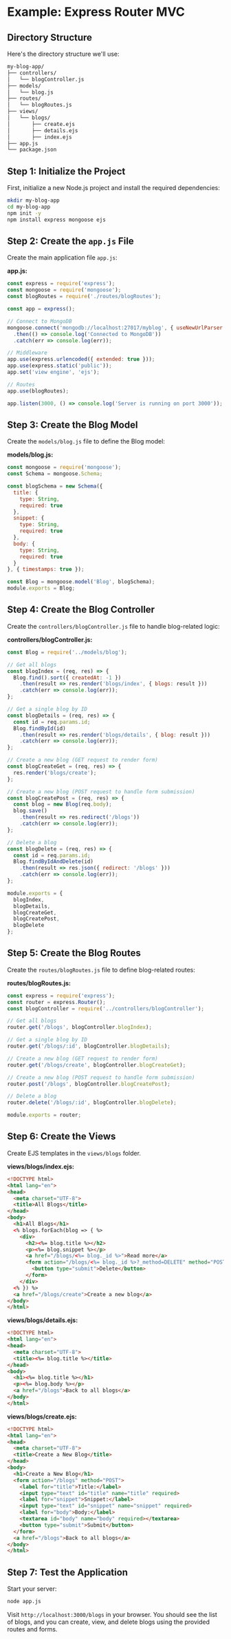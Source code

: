 # Example: Express Router MVC

## Directory Structure

Here's the directory structure we'll use:

```sh
my-blog-app/
├── controllers/
│   └── blogController.js
├── models/
│   └── blog.js
├── routes/
│   └── blogRoutes.js
├── views/
│   └── blogs/
│       ├── create.ejs
│       ├── details.ejs
│       ├── index.ejs
├── app.js
└── package.json
```

## Step 1: Initialize the Project

First, initialize a new Node.js project and install the required dependencies:

```bash
mkdir my-blog-app
cd my-blog-app
npm init -y
npm install express mongoose ejs
```

## Step 2: Create the `app.js` File

Create the main application file `app.js`:

**app.js:**

```javascript
const express = require('express');
const mongoose = require('mongoose');
const blogRoutes = require('./routes/blogRoutes');

const app = express();

// Connect to MongoDB
mongoose.connect('mongodb://localhost:27017/myblog', { useNewUrlParser: true, useUnifiedTopology: true })
  .then(() => console.log('Connected to MongoDB'))
  .catch(err => console.log(err));

// Middleware
app.use(express.urlencoded({ extended: true }));
app.use(express.static('public'));
app.set('view engine', 'ejs');

// Routes
app.use(blogRoutes);

app.listen(3000, () => console.log('Server is running on port 3000'));
```

## Step 3: Create the Blog Model

Create the `models/blog.js` file to define the Blog model:

**models/blog.js:**

```javascript
const mongoose = require('mongoose');
const Schema = mongoose.Schema;

const blogSchema = new Schema({
  title: {
    type: String,
    required: true
  },
  snippet: {
    type: String,
    required: true
  },
  body: {
    type: String,
    required: true
  }
}, { timestamps: true });

const Blog = mongoose.model('Blog', blogSchema);
module.exports = Blog;
```

## Step 4: Create the Blog Controller

Create the `controllers/blogController.js` file to handle blog-related logic:

**controllers/blogController.js:**

```javascript
const Blog = require('../models/blog');

// Get all blogs
const blogIndex = (req, res) => {
  Blog.find().sort({ createdAt: -1 })
    .then(result => res.render('blogs/index', { blogs: result }))
    .catch(err => console.log(err));
};

// Get a single blog by ID
const blogDetails = (req, res) => {
  const id = req.params.id;
  Blog.findById(id)
    .then(result => res.render('blogs/details', { blog: result }))
    .catch(err => console.log(err));
};

// Create a new blog (GET request to render form)
const blogCreateGet = (req, res) => {
  res.render('blogs/create');
};

// Create a new blog (POST request to handle form submission)
const blogCreatePost = (req, res) => {
  const blog = new Blog(req.body);
  blog.save()
    .then(result => res.redirect('/blogs'))
    .catch(err => console.log(err));
};

// Delete a blog
const blogDelete = (req, res) => {
  const id = req.params.id;
  Blog.findByIdAndDelete(id)
    .then(result => res.json({ redirect: '/blogs' }))
    .catch(err => console.log(err));
};

module.exports = {
  blogIndex,
  blogDetails,
  blogCreateGet,
  blogCreatePost,
  blogDelete
};
```

## Step 5: Create the Blog Routes

Create the `routes/blogRoutes.js` file to define blog-related routes:

**routes/blogRoutes.js:**

```javascript
const express = require('express');
const router = express.Router();
const blogController = require('../controllers/blogController');

// Get all blogs
router.get('/blogs', blogController.blogIndex);

// Get a single blog by ID
router.get('/blogs/:id', blogController.blogDetails);

// Create a new blog (GET request to render form)
router.get('/blogs/create', blogController.blogCreateGet);

// Create a new blog (POST request to handle form submission)
router.post('/blogs', blogController.blogCreatePost);

// Delete a blog
router.delete('/blogs/:id', blogController.blogDelete);

module.exports = router;
```

## Step 6: Create the Views

Create EJS templates in the `views/blogs` folder.

**views/blogs/index.ejs:**

```html
<!DOCTYPE html>
<html lang="en">
<head>
  <meta charset="UTF-8">
  <title>All Blogs</title>
</head>
<body>
  <h1>All Blogs</h1>
  <% blogs.forEach(blog => { %>
    <div>
      <h2><%= blog.title %></h2>
      <p><%= blog.snippet %></p>
      <a href="/blogs/<%= blog._id %>">Read more</a>
      <form action="/blogs/<%= blog._id %>?_method=DELETE" method="POST">
        <button type="submit">Delete</button>
      </form>
    </div>
  <% }) %>
  <a href="/blogs/create">Create a new blog</a>
</body>
</html>
```

**views/blogs/details.ejs:**

```html
<!DOCTYPE html>
<html lang="en">
<head>
  <meta charset="UTF-8">
  <title><%= blog.title %></title>
</head>
<body>
  <h1><%= blog.title %></h1>
  <p><%= blog.body %></p>
  <a href="/blogs">Back to all blogs</a>
</body>
</html>
```

**views/blogs/create.ejs:**

```html
<!DOCTYPE html>
<html lang="en">
<head>
  <meta charset="UTF-8">
  <title>Create a New Blog</title>
</head>
<body>
  <h1>Create a New Blog</h1>
  <form action="/blogs" method="POST">
    <label for="title">Title:</label>
    <input type="text" id="title" name="title" required>
    <label for="snippet">Snippet:</label>
    <input type="text" id="snippet" name="snippet" required>
    <label for="body">Body:</label>
    <textarea id="body" name="body" required></textarea>
    <button type="submit">Submit</button>
  </form>
  <a href="/blogs">Back to all blogs</a>
</body>
</html>
```

## Step 7: Test the Application

Start your server:

```bash
node app.js
```

Visit `http://localhost:3000/blogs` in your browser. You should see the list of blogs, and you can create, view, and delete blogs using the provided routes and forms.

